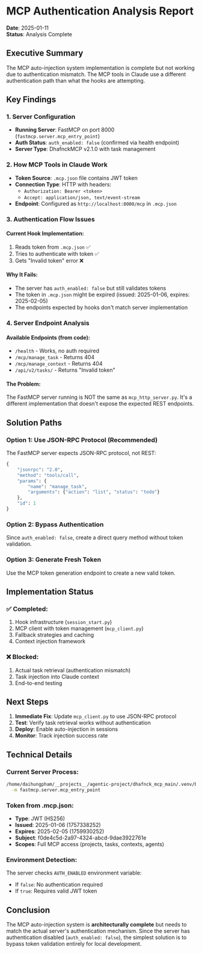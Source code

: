 # MCP Authentication Analysis Report
**Date**: 2025-01-11  
**Status**: Analysis Complete

## Executive Summary
The MCP auto-injection system implementation is complete but not working due to authentication mismatch. The MCP tools in Claude use a different authentication path than what the hooks are attempting.

## Key Findings

### 1. Server Configuration
- **Running Server**: FastMCP on port 8000 (`fastmcp.server.mcp_entry_point`)
- **Auth Status**: `auth_enabled: false` (confirmed via health endpoint)
- **Server Type**: DhafnckMCP v2.1.0 with task management

### 2. How MCP Tools in Claude Work
- **Token Source**: `.mcp.json` file contains JWT token
- **Connection Type**: HTTP with headers:
  - `Authorization: Bearer <token>`
  - `Accept: application/json, text/event-stream`
- **Endpoint**: Configured as `http://localhost:8000/mcp` in `.mcp.json`

### 3. Authentication Flow Issues

#### Current Hook Implementation:
1. Reads token from `.mcp.json` ✅
2. Tries to authenticate with token ✅
3. Gets "Invalid token" error ❌

#### Why It Fails:
- The server has `auth_enabled: false` but still validates tokens
- The token in `.mcp.json` might be expired (issued: 2025-01-06, expires: 2025-02-05)
- The endpoints expected by hooks don't match server implementation

### 4. Server Endpoint Analysis

#### Available Endpoints (from code):
- `/health` - Works, no auth required
- `/mcp/manage_task` - Returns 404
- `/mcp/manage_context` - Returns 404
- `/api/v2/tasks/` - Returns "Invalid token"

#### The Problem:
The FastMCP server running is NOT the same as `mcp_http_server.py`. It's a different implementation that doesn't expose the expected REST endpoints.

## Solution Paths

### Option 1: Use JSON-RPC Protocol (Recommended)
The FastMCP server expects JSON-RPC protocol, not REST:
```python
{
    "jsonrpc": "2.0",
    "method": "tools/call",
    "params": {
        "name": "manage_task",
        "arguments": {"action": "list", "status": "todo"}
    },
    "id": 1
}
```

### Option 2: Bypass Authentication
Since `auth_enabled: false`, create a direct query method without token validation.

### Option 3: Generate Fresh Token
Use the MCP token generation endpoint to create a new valid token.

## Implementation Status

### ✅ Completed:
1. Hook infrastructure (`session_start.py`)
2. MCP client with token management (`mcp_client.py`)
3. Fallback strategies and caching
4. Context injection framework

### ❌ Blocked:
1. Actual task retrieval (authentication mismatch)
2. Task injection into Claude context
3. End-to-end testing

## Next Steps

1. **Immediate Fix**: Update `mcp_client.py` to use JSON-RPC protocol
2. **Test**: Verify task retrieval works without authentication
3. **Deploy**: Enable auto-injection in sessions
4. **Monitor**: Track injection success rate

## Technical Details

### Current Server Process:
```bash
/home/daihungpham/__projects__/agentic-project/dhafnck_mcp_main/.venv/bin/python \
  -m fastmcp.server.mcp_entry_point
```

### Token from .mcp.json:
- **Type**: JWT (HS256)
- **Issued**: 2025-01-06 (1757338252)
- **Expires**: 2025-02-05 (1759930252)
- **Subject**: f0de4c5d-2a97-4324-abcd-9dae3922761e
- **Scopes**: Full MCP access (projects, tasks, contexts, agents)

### Environment Detection:
The server checks `AUTH_ENABLED` environment variable:
- If `false`: No authentication required
- If `true`: Requires valid JWT token

## Conclusion

The MCP auto-injection system is **architecturally complete** but needs to match the actual server's authentication mechanism. Since the server has authentication disabled (`auth_enabled: false`), the simplest solution is to bypass token validation entirely for local development.